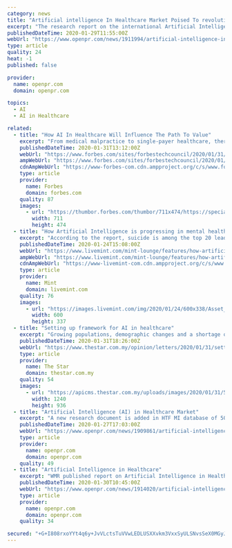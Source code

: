 ```yaml
---
category: news
title: "Artificial intelligence In Healthcare Market Poised To revolutionize the healthcare sector"
excerpt: "The research report on the international Artificial Intelligence in Healthcare market is a compilation of intelligent, broad studies research so one can assist players and stakeholders to make informed business choices in future. It gives precise and reliable suggestions for players to better address challenges inside the global Artificial ..."
publishedDateTime: 2020-01-29T11:55:00Z
webUrl: "https://www.openpr.com/news/1911994/artificial-intelligence-in-healthcare-market-poised"
type: article
quality: 24
heat: -1
published: false

provider:
  name: openpr.com
  domain: openpr.com

topics:
  - AI
  - AI in Healthcare

related:
  - title: "How AI In Healthcare Will Influence The Path To Value"
    excerpt: "From medical malpractice to single-payer healthcare, there is no shortage of topics to debate in healthcare. Though provision, funding and government involvement in our system continue to be central topics,"
    publishedDateTime: 2020-01-31T13:12:00Z
    webUrl: "https://www.forbes.com/sites/forbestechcouncil/2020/01/31/how-ai-in-healthcare-will-influence-the-path-to-value/"
    ampWebUrl: "https://www.forbes.com/sites/forbestechcouncil/2020/01/31/how-ai-in-healthcare-will-influence-the-path-to-value/amp/"
    cdnAmpWebUrl: "https://www-forbes-com.cdn.ampproject.org/c/s/www.forbes.com/sites/forbestechcouncil/2020/01/31/how-ai-in-healthcare-will-influence-the-path-to-value/amp/"
    type: article
    provider:
      name: Forbes
      domain: forbes.com
    quality: 87
    images:
      - url: "https://thumbor.forbes.com/thumbor/711x474/https://specials-images.forbesimg.com/dam/imageserve/1147429610/960x0.jpg?fit=scale"
        width: 711
        height: 474
  - title: "How Artificial Intelligence is progressing in mental healthcare"
    excerpt: "According to the report, suicide is among the top 20 leading causes of death worldwide. Over the years, Artificial Intelligence (AI) tools have been used to fill gaps in mental health care: be it the diagnosis or detection of the early signs of mental health issues. Now, researchers at the University of South Carolina’s Viterbi School of ..."
    publishedDateTime: 2020-01-24T15:08:00Z
    webUrl: "https://www.livemint.com/mint-lounge/features/how-artificial-intelligence-is-progressing-in-mental-healthcare-11579878039985.html"
    ampWebUrl: "https://www.livemint.com/mint-lounge/features/how-artificial-intelligence-is-progressing-in-mental-healthcare/amp-11579878039985.html"
    cdnAmpWebUrl: "https://www-livemint-com.cdn.ampproject.org/c/s/www.livemint.com/mint-lounge/features/how-artificial-intelligence-is-progressing-in-mental-healthcare/amp-11579878039985.html"
    type: article
    provider:
      name: Mint
      domain: livemint.com
    quality: 76
    images:
      - url: "https://images.livemint.com/img/2020/01/24/600x338/Asset_1579878227723.jpg"
        width: 600
        height: 337
  - title: "Setting up framework for AI in healthcare"
    excerpt: "Growing populations, demographic changes and a shortage of health practitioners are also putting pressure on the healthcare sector. At the same time, increasing amounts of digital health data and information have become available. How can we tap this vast data resource? Artificial intelligence (AI) models are now being developed to learn from ..."
    publishedDateTime: 2020-01-31T18:26:00Z
    webUrl: "https://www.thestar.com.my/opinion/letters/2020/01/31/setting-up-framework-for-ai-in-healthcare"
    type: article
    provider:
      name: The Star
      domain: thestar.com.my
    quality: 54
    images:
      - url: "https://apicms.thestar.com.my/uploads/images/2020/01/31/534695.jpg"
        width: 1240
        height: 936
  - title: "Artificial Intelligence (AI) in Healthcare Market"
    excerpt: "A new research document is added in HTF MI database of 50 pages, titled as 'Artificial Intelligence (AI) in Healthcare Market in India (2018-2023)' with detailed analysis, Competitive landscape, forecast and strategies. The study covers geographic analysis that includes regions like North America, Europe, Asia Pacific, Latin America ..."
    publishedDateTime: 2020-01-27T17:03:00Z
    webUrl: "https://www.openpr.com/news/1909861/artificial-intelligence-ai-in-healthcare-market-next-big"
    type: article
    provider:
      name: openpr.com
      domain: openpr.com
    quality: 49
  - title: "Artificial Intelligence in Healthcare"
    excerpt: "WMR published report on Artificial Intelligence in Healthcare Market 2027: Delivering key insights and providing a competitive advantage to clients through a detailed report. Artificial Intelligence in Healthcare Industry Size, Market Share Value, Competitors Research, Industry Outlook as well Analysis covers various factors like Regional ..."
    publishedDateTime: 2020-01-30T10:45:00Z
    webUrl: "https://www.openpr.com/news/1914020/artificial-intelligence-in-healthcare-market-global-outlook"
    type: article
    provider:
      name: openpr.com
      domain: openpr.com
    quality: 34

secured: "+G+I808rxoYYt4q6y+JvVLctsTuVVwLEDLUSXXvkm3VxxSyULSNvsSeX0MGyJW/9Nw5ppMxCzvjzvuO8ZiqumPeLxs8xkkcthwxSZ7vY57XBGYSXfH7ukG8pEzHGr/2qtupec28Y+aVA0BG7UcJC61SmrPuUyJaaWNkewVsqlLu7nxNX8Ac4FvdCF65+vWWL/jnt4u8lGeh3sqg3Xnr44HjopKS+9lGJ3PRRdC4SIXOXE3tZFpJ0jWsSqHTgYDPhJ2PugeTDUjenG++Mqy3QUasO2Mr2ZGKN868OKoiGDVCajX6+ww1w1zMDyoAnYUoB;Q8yEvZJFtgMsmDPQD7L2QA=="
---
```


